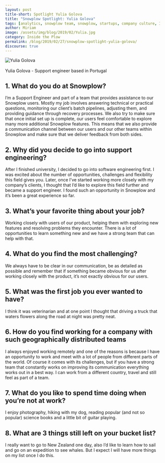 ```yaml
---
layout: post
title-short: Spotlight Yulia Golova
title: "Snowplow Spotlight: Yulia Golova"
tags: [analytics, snowplow team, snowplow, startups, company culture, Inside the Plow]
author: Miriam
image: /assets/img/blog/2019/02/Yulia.jpg
category: Inside the Plow
permalink: /blog/2019/02/27/snowplow-spotlight-yulia-golova/
discourse: true
---
```


![Yulia Golova][yulia]
<br>
<br>
Yulia Golova - Support engineer based in Portugal

<h2>1. What do you do at Snowplow?</h2>

I’m a Support Engineer and part of a team that provides assistance to our Snowplow users. Mostly my job involves answering technical or practical questions, monitoring our client’s batch pipelines, adjusting them, and providing guidance through recovery processes.  We also try to make sure that once initial set up is complete, our users feel comfortable to explore many more additional Snowplow features. This means that we also provide a communication channel between our users and  our other teams within Snowplow and make sure that we deliver feedback from both sides.


<h2>2. Why did you decide to go into support engineering?</h2>

After I finished university, I decided to go into software engineering first.  I was excited about the number of opportunities, challenges and flexibility this field gives you.  Later, once I’ve started working more closely with my company’s clients, I thought that I’d like to explore this field further and became a support engineer.  I found such an opportunity in Snowplow and it’s been a great experience so far.


<h2>3. What’s your favorite thing about your job?</h2>

Working closely with users of our product, helping them with exploring new features and resolving  problems they encounter. There is a lot of opportunities to learn something new and we have a strong team that can help with that.



<h2>4. What do you find the most challenging?</h2>

We always have to be clear  in our communication, be as detailed as possible and remember that if something became obvious for us after working closely with the product,  it’s not exactly obvious for our users.


<h2>5. What was the first job you ever wanted to have?</h2>

 I think it was veterinarian and at one point I thought that driving a truck that waters flowers along the road at night was pretty neat.  

<h2>6. How do you find working for a company with such geographically distributed teams</h2>

I always enjoyed working remotely and one of the reasons is because I have an opportunity to work and meet with a lot of people from different parts of the world. Of course it comes with its challenges, but if you have a strong team that constantly works on improving its communication everything works out in a best way. I can work from a different country, travel and still feel as part of a team.


<h2>7. What do you like to spend time doing when you’re not at work?</h2>

I enjoy photography, hiking with my dog, reading popular (and not so popular) science books and a little bit of guitar playing.

<h2>8. What are 3 things still left on your bucket list?</h2>

I really want to go to New Zealand one day, also I’d like to learn how to sail and go on an expedition to see whales. But I expect I will have more things on my list once I do this.







[yulia]: /assets/img/blog/2019/02/Yulia.jpg
